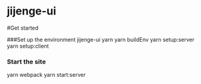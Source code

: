 # jijenge-ui

#Get started 

###Set up the environment 
jijenge-ui 
yarn 
yarn buildEnv 
yarn setup:server
yarn setup:client

### Start the site 
yarn webpack
yarn start:server
